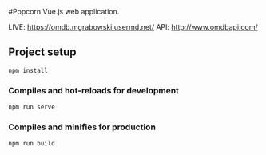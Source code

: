 #Popcorn
Vue.js web application.

LIVE: https://omdb.mgrabowski.usermd.net/
API: http://www.omdbapi.com/

## Project setup
```
npm install
```

### Compiles and hot-reloads for development
```
npm run serve
```

### Compiles and minifies for production
```
npm run build
```
